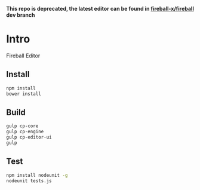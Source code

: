 **This repo is deprecated, the latest editor can be found in [fireball-x/fireball](https://github.com/fireball-x/fireball) dev branch**

# Intro

Fireball Editor

## Install

```bash
npm install
bower install
```

## Build

```bash
gulp cp-core
gulp cp-engine
gulp cp-editor-ui
gulp
```

## Test

```bash
npm install nodeunit -g
nodeunit tests.js
```
